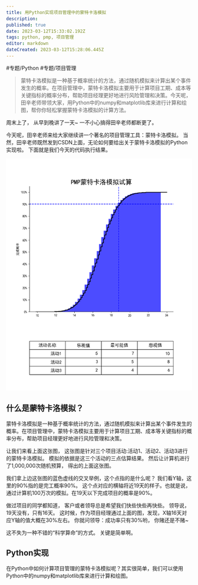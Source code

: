 ```yaml
---
title: 用Python实现项目管理中的蒙特卡洛模拟
description: 
published: true
date: 2023-03-12T15:33:02.192Z
tags: python, pmp, 项目管理
editor: markdown
dateCreated: 2023-03-12T15:28:06.445Z
---
```


#专题/Python
#专题/项目管理

> 蒙特卡洛模拟是一种基于概率统计的方法，通过随机模拟来计算出某个事件发生的概率。在项目管理中，蒙特卡洛模拟主要用于计算项目工期、成本等关键指标的概率分布，帮助项目经理更好地进行风险管理和决策。今天呢，田辛老师带领大家，用Python中的numpy和matplotlib库来进行计算和绘图，帮你你轻松掌握蒙特卡洛模拟的计算方法。


周末上了， 从早到晚讲了一天~ 一不小心搞得田辛老师都断更了。 

今天呢，田辛老师来给大家继续讲一个著名的项目管理工具：蒙特卡洛模拟。 当然，田辛老师既然发到CSDN上面，无论如何要给出关于蒙特卡洛模拟的Python实现啦。 下面就是我们今天的代码执行结果。 

![蒙特卡洛模拟.png](/项目管理/蒙特卡洛模拟.png)

## 什么是蒙特卡洛模拟？

蒙特卡洛模拟是一种基于概率统计的方法，通过随机模拟来计算出某个事件发生的概率。在项目管理中，蒙特卡洛模拟主要用于计算项目工期、成本等关键指标的概率分布，帮助项目经理更好地进行风险管理和决策。

让我们来看上面这张图， 这张图是针对三个项目活动:活动1、活动2、活动3进行的蒙特卡洛模拟。 模拟的依据是这三个活动的三点估算结果。 然后让计算机进行了1,000,000次随机预算， 得出的上面这张图。 

我们拿上边这张图的蓝色虚线的交叉举例，这个点指的是什么呢？ 我们看Y轴，这里的90%指的是完工概率90%。 这个点对应的横轴将近19天的样子。也就是说，通过计算机100万次的模拟。在19天以下完成项目的概率是90%。 

做过项目的同学都知道， 客户或者领导总是希望我们快些快些再快些。 领导说，19天没有，只有16天。 这时候，作为项目经理通过上面的图，发现，X轴16天对应Y轴的值大概在30%左右。 你就问领导：成功率只有30%哟， 你赌还是不赌~ 

这不失为一种不错的“科学算命”的方式。 关键是简单啊。 

## Python实现

在Python中如何计算项目管理的蒙特卡洛模拟呢？其实很简单，我们可以使用Python中的numpy和matplotlib库来进行计算和绘图。


